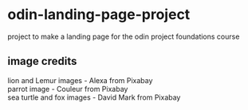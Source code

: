 # odin-landing-page-project

project to make a landing page for the odin project foundations course

## image credits

lion and Lemur images - Alexa from Pixabay  
parrot image - Couleur from Pixabay  
sea turtle and fox images - David Mark from Pixabay
